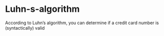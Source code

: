 # Luhn-s-algorithm
According to Luhn’s algorithm, you can determine if a credit card number is (syntactically) valid
